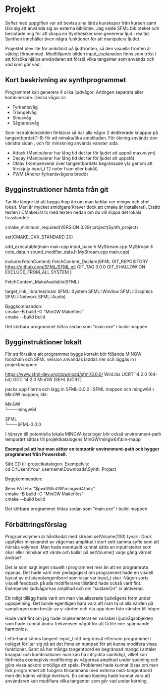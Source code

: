 # Projekt
Syftet med uppgiften var att bevisa sina lärda kunskaper från kursen
samt lära sig att använda sig av externa bibliotek. Jag valde SFML bibioteket
och beslutade mig för att skapa en Synthesizer som genererar ljud i realtid.
Synthen innehåller även några funktioner för att manipulera ljudet. 

Projektet blev lite för ambitiöst på ljudfronten, så den visuella fronten
är väldigt försummad. Medföljande bilden input_explanation finns som tröst i att försöka
hjälpa användaren att förstå vilka tangenter som används och vad som gör vad.


## Kort beskrivning av synthprogrammet 
Programmet kan generera 4 olika ljudvågor. Antingen separata eller kombinerade.
Dessa vågor är:

- Fyrkantsvåg
- Triangelvåg
- Sinusvåg
- Sågtandsvåg

Som instruktionsbilden förklarar så har alla vågor 2 dedikerade knappar på tangentbordet(1-8) för 
att minska/öka amplituden. För ökning används den vänstra sidan ,
och för minskning används vänster sida.   

- Attack (Manipulerar hur lång tid det tar för ljudet att uppnå maxvolym)
- Decay (Manipulerar hur lång tid det tar för ljudet att uppstå)
- Oktav (Kompenserar över tangentbordets begränsade yta genom att förskjuta
input_t 12 noter fram eller bakåt)
- PWM (Ändrar fyrkantsvågens bredd)

## Bygginstruktioner hämta från git
Tar lite längre tid att bygga ihop än om man laddar ner mingw och sfml lokalt. Men är mycket smidigare(Kräver dock att cmake är installerat). Ersätt texten i CMakeList.tx med texten nedan om du vill slippa det lokala trasslandet:

cmake_minimum_required(VERSION 3.29)
project(Synth_project)

set(CMAKE_CXX_STANDARD 20)

add_executable(main main.cpp
        input_base.h
        MyStream.cpp
        MyStream.h
        note_data.h
        sound_modifier_data.h
        MyStream.cpp
        main.cpp)

include(FetchContent)
FetchContent_Declare(SFML GIT_REPOSITORY https://github.com/SFML/SFML.git
        GIT_TAG 3.0.0
        GIT_SHALLOW ON
        EXCLUDE_FROM_ALL SYSTEM
)

FetchContent_MakeAvailable(SFML)

target_link_libraries(main SFML::System SFML::Window SFML::Graphics SFML::Network SFML::Audio)

Byggkommandon:   
cmake -B build -G "MinGW Makefiles"  
cmake --build build

Det körbara programmet hittas sedan som "main.exe" i build-mappen


## Bygginstruktioner lokalt
För att försäkra att programmet byggs korrekt bör följande MINGW toolchain och SFML version användas laddas ner och läggas in i projektmappen:

https://www.sfml-dev.org/download/sfml/3.0.0/
WinLibs UCRT 14.2.0 (64-bit)
GCC 14.2.0 MinGW (SEH) (UCRT)

packa upp filerna och lägg in SFML-3.0.0 i SFML mappen och mingw64 i MinGW mappen, likt:

MinGW  
└───mingw64

SFML  
└───SFML-3.0.0
    
I hänsyn till potentiella lokala MINGW-kataloger bör också environment-path
temporärt sättas till projektkatalogens MinGW\mingw64\bin-mapp

**Exempel på att hur man sätter en temporär environment-path
och bygger programmet från Powershell:**  

Sätt CD till projectkatalogen. Exempelvis:  
cd C:\Users\Your_username\Downloads\Synth_Project

Byggkommandon:

$env:PATH = "$pwd\MinGW\mingw64\bin;"  
cmake -B build -G "MinGW Makefiles"  
cmake --build build

Det körbara programmet hittas sedan som "main.exe" i build-mappen


## Förbättringsförslag
Programvolymen är hårdkodat med stream.setVolume(100) tyvärr.
Dock uppfyller minskandet av vågornas amplitud i stort sett
samma syfte som att minska volymen. Man hade eventuellt kunnat sätta en inputlistener 
som ökar eller minskar ett värde och kallar på setVolume() varje gång värdet ändras?

Det är som sagt inget visuellt i programmet mer än att en programruta öppnas. 
Det hade varit mer pedagogiskt om programmet hade en visuell layout av ett
pianotangentbord som visar var input_t sker. Någon sorts visuell feedback på alla
modifierares tillstånd hade också varit fint. Exempelvis ljudvågornas amplitud och
om "sustainOn" är aktiverad.  

Ett roligt tillägg hade varit om man visualiserade ljudvågens form under uppspelning. 
Det borde egentligen bara vara att man ta ut alla värden på samplingen som består
av y-värden och rita upp dom från vänster till höger.

Hade varit fint om jag hade implementerat en variabel i ljudvågsobjekten som hade kunnat 
ändra frekvensen något för att få lite mer spännande harmonics. 

I efterhand känns tangent-input_t rätt begränsat eftersom programmet i nuläget förlitar sig 
på att det finns en numpad för att kunna modifera vissa funktioner. Samt 
så har många tangentbord en begränsad mängd i antaler knappar och kombinationer man kan ha intryckta 
samtidigt, vilket kan förhindra exemeplvis modifiering av vågornas amplitud under spelning
och göra vissa ackord omöjliga att spela. Problemet hade kunnat lösas
om man fick programmet att fungera tillsammans med externa midi-tangentbord men det
känns väldigt överkurs. En annan lösning hade kunnat vara att användaren kan modifiera
vilka tangenter som gör vad under körning.